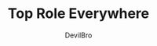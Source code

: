 ---
title: Top Role Everywhere
author: DevilBro
description_markdown: >-
  Adds the highest role of a user as a tag.
github: https://github.com/mwittrien/
download: https://github.com/mwittrien/BetterDiscordAddons/tree/master/Plugins/TopRoleEverywhere
support: https://discord.gg/Z7PBux5
tags:
images:
  - name: 
    image: 
layout: product
---